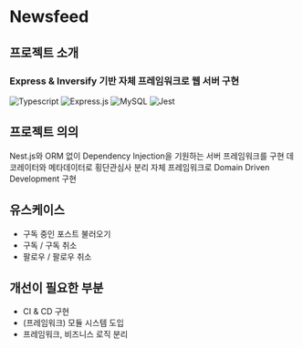 
# Newsfeed

## 프로젝트 소개

### Express & Inversify 기반 자체 프레임워크로 웹 서버 구현

![Typescript](https://img.shields.io/badge/Typescript-3178C6.svg?&style=for-the-badge&logo=Typescript&logoColor=white)
![Express.js](https://img.shields.io/badge/express.js-%23404d59.svg?style=for-the-badge&logo=express&logoColor=%2361DAFB)
![MySQL](https://img.shields.io/badge/MySQL-4479A1.svg?&style=for-the-badge&logo=MySQL&logoColor=white)
![Jest](https://img.shields.io/badge/Jest-C21325.svg?&style=for-the-badge&logo=Jest&logoColor=white)
 
## 프로젝트 의의
Nest.js와 ORM 없이 Dependency Injection을 기원하는 서버 프레임워크를 구현
데코레이터와 메타데이터로 횡단관심사 분리
자체 프레임워크로 Domain Driven Development 구현

## 유스케이스
- 구독 중인 포스트 불러오기
- 구독 / 구독 취소
- 팔로우 / 팔로우 취소

## 개선이 필요한 부분
- CI & CD 구현
- (프레임워크) 모듈 시스템 도입
- 프레임워크, 비즈니스 로직 분리

